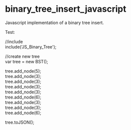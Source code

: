 binary_tree_insert_javascript
=============================

Javascript implementation of a binary tree insert. <br>

Test:<br>

//include<br>
include('JS_Binary_Tree'); <br>

//create new tree <br>
var tree = new BST(); <br>
 
tree.add_node(5); <br>
tree.add_node(3); <br>
tree.add_node(3);<br>
tree.add_node(3);<br>
tree.add_node(3);<br>
tree.add_node(6);<br>
tree.add_node(3);<br>
tree.add_node(3);<br>
tree.add_node(6);<br>


tree.toJSON();

